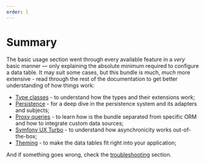 ```yaml
---
order: l
---
```


# Summary

The basic usage section went through every available feature in a _very_ basic manner — only explaining the absolute minimum required to configure a data table. 
It may suit some cases, but this bundle is much, _much_ more extensive - read through the rest of the documentation to get better understanding of how things work:

* [Type classes](../features/type-classes.md) - to understand how the types and their extensions work;
* [Persistence](../features/persistence.md) - for a deep dive in the persistence system and its adapters and subjects;
* [Proxy queries](../features/proxy-queries.md) - to learn how is the bundle separated from specific ORM and how to integrate custom data sources;
* [Symfony UX Turbo](../features/symfony-ux-turbo.md) - to understand how asynchronicity works out-of-the-box;
* [Theming](../features/theming.md) - to make the data tables fit right into your application;

And if something goes wrong, check the [troubleshooting](../troubleshooting.md) section.